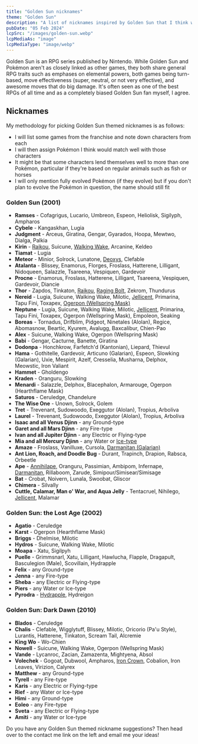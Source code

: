 ```yaml
---
title: "Golden Sun nicknames"
theme: "Golden Sun"
description: "A list of nicknames inspired by Golden Sun that I think would work well with Pokémon."
pubDate: "05 Feb 2024"
lcpSrc: "/images/golden-sun.webp"
lcpMediaAs: "image"
lcpMediaType: "image/webp"
---
```


Golden Sun is an RPG series published by Nintendo. While Golden Sun and Pokémon aren't as closely linked as other games, they both share general RPG traits such as emphases on elemental powers, both games being turn-based, move effectiveness (super, neutral, or not very effective), and awesome moves that do big damage. It's often seen as one of the best RPGs of all time and as a completely biased Golden Sun fan myself, I agree.

## Nicknames

My methodology for picking Golden Sun themed nicknames is as follows:

* I will list some games from the franchise and note down characters from each
* I will then assign Pokémon I think would match well with those characters
* It might be that some characters lend themselves well to more than one Pokémon, particular if they're based on regular animals such as fish or horses
* I will only mention fully evolved Pokémon (if they evolve) but if you don't plan to evolve the Pokémon in question, the name should still fit

### Golden Sun (2001)

* **Ramses** - Cofagrigus, Lucario, Umbreon, Espeon, Heliolisk, Sigilyph, Ampharos
* **Cybele** - Kangaskhan, Lugia
* **Judgment** - Arceus, Giratina, Gengar, Gyarados, Hoopa, Mewtwo, Dialga, Palkia
* **Kirin** - [Raikou](/nicknames/raikou/), Suicune, [Walking Wake](/nicknames/walking-wake/), Arcanine, Keldeo
* **Tiamat** - Lugia
* **Meteor** - Minior, Solrock, Lunatone, [Deoxys](/nicknames/deoxys/), Clefable
* **Atalanta** - Blissey, Enamorus, Florges, Froslass, Hatterene, Lilligant, Nidoqueen, Salazzle, Tsareena, Vespiquen, Gardevoir
* **Procne** - Enamorus, Froslass, Hatterene, Lilligant, Tsareena, Vespiquen, Gardevoir, Diancie
* **Thor** - Zapdos, Tinkaton, [Raikou](/nicknames/raikou/), [Raging Bolt](/nicknames/raging-bolt/), Zekrom, Thundurus
* **Nereid** - Lugia, Suicune, Walking Wake, Milotic, [Jellicent](/nicknames/jellicent/), Primarina, Tapu Fini, Toxapex, [Ogerpon (Wellspring Mask)](/nicknames/ogerpon/)
* **Neptune** - Lugia, Suicune, Walking Wake, Milotic, [Jellicent](/nicknames/jellicent/), Primarina, Tapu Fini, Toxapex, Ogerpon (Wellspring Mask), Empoleon, Seaking
* **Boreas** - Tornadus, Drifblim, Pidgeot, Ninetales (Alolan), Regice, Abomasnow, Beartic, Kyurem, Avalugg, Baxcalibur, Chien-Pao
* **Alex** - Suicune, Walking Wake, Ogerpon (Wellspring Mask)
* **Babi** - Gengar, Cacturne, Banette, Giratina
* **Dodonpa** - Honchkrow, Farfetch'd (Kantonian), Liepard, Thievul
* **Hama** - Gothitelle, Gardevoir, Articuno (Galarian), Espeon, Slowking (Galarian), Uxie, Mespirit, Azelf, Cresselia, Musharna, Delphox, Meowstic, Iron Valiant
* **Hammet** - Gholdengo
* **Kraden** - Oranguru, Slowking
* **Menardi** - Salazzle, Delphox, Blacephalon, Armarouge, Ogerpon (Hearthflame Mask)
* **Saturos** - Ceruledge, Chandelure
* **The Wise One** - Unown, Solrock, Golem
* **Tret** - Trevenant, Sudowoodo, Exeggutor (Alolan), Tropius, Arboliva
* **Laurel** - Trevenant, Sudowoodo, Exeggutor (Alolan), Tropius, Arboliva
* **Isaac and all Venus Djinn** - any Ground-type
* **Garet and all Mars Djinn** - any Fire-type
* **Ivan and all Jupiter Djinn** - any Electric or Flying-type
* **Mia and all Mercury Djinn** - any Water or [Ice-type](/nicknames/themes/ice-type/)
* **Amaze** - Froslass, Vanilluxe, Cursola, [Darmanitan (Galarian)](/nicknames/darmanitan/)
* **Ant Lion, Roach, and Doodle Bug** - Durant, Trapinch, Drapion, Rabsca, Orbeetle
* **Ape** - [Annihilape](/nicknames/annihilape/), Oranguru, Passimian, Ambipom, Infernape, [Darmanitan](/nicknames/darmanitan/), Rillaboom, Zarude, Simipour/Simisear/Simisage
* **Bat** - Crobat, Noivern, Lunala, Swoobat, Gliscor
* **Chimera** - Silvally
* **Cuttle, Calamar, Man o' War, and Aqua Jelly** - Tentacruel, Nihilego, [Jellicent](/nicknames/jellicent/), Malamar

### Golden Sun: the Lost Age (2002)

* **Agatio** - Ceruledge
* **Karst** - Ogerpon (Hearthflame Mask)
* **Briggs** - Dhelmise, Milotic
* **Hydros** - Suicune, Walking Wake, Milotic
* **Moapa** - Xatu, Sigilpyh
* **Puelle** - Grimmsnarl, Xatu, Lilligant, Hawlucha, Flapple, Dragapult, Basculegion (Male), Scovillain, Hydrapple
* **Felix** - any Ground-type
* **Jenna** - any Fire-type
* **Sheba** - any Electric or Flying-type
* **Piers** - any Water or Ice-type
* **Pyrodra** - [Hydrapple](/nicknames/hydrapple/), Hydreigon

### Golden Sun: Dark Dawn (2010)

* **Blados** - Ceruledge
* **Chalis** - Clefable, Wigglytuff, Blissey, Milotic, Oricorio (Pa'u Style), Lurantis, Hatterene, Tinkaton, Scream Tail, Alcremie
* **King Wo** - Wo-Chien
* **Nowell** - Suicune, Walking Wake, Ogerpon (Wellspring Mask)
* **Vande** - Lycanroc, Zacian, Zamazenta, Mightyena, Absol
* **Volechek** - Gogoat, Dubwool, Ampharos, [Iron Crown](/nicknames/iron-crown/), Cobalion, Iron Leaves, Virizion, Calyrex
* **Matthew** - any Ground-type
* **Tyrell** - any Fire-type
* **Karis** - any Electric or Flying-type
* **Rief** - any Water or Ice-type
* **Himi** - any Ground-type
* **Eoleo** - any Fire-type
* **Sveta** - any Electric or Flying-type
* **Amiti** - any Water or Ice-type

Do you have any Golden Sun themed nickname suggestions? Then head over to the contact me link on the left and email me your ideas!
